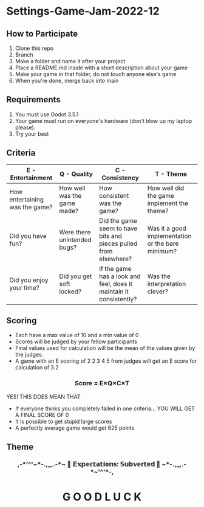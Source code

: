 # Settings-Game-Jam-2022-12

## How to Participate
1. Clone this repo
2. Branch
3. Make a folder and name it after your project
4. Place a README.md inside with a short description about your game
5. Make your game in that folder, do not touch anyone else's game
5. When you're done, merge back into main

## Requirements
1. You must use Godot 3.5.1
2. Your game must run on everyone's hardware (don't blow up my laptop please).
3. Try your best

## Criteria
| E - Entertainment              | Q - Quality                 | C - Consistency                                                   | T - Theme                                         |
|--------------------------------|-----------------------------|-------------------------------------------------------------------|---------------------------------------------------|
| How entertaining was the game? | How well was the game made? | How consistent was the game?                                      | How well did the game implement the theme?        |
| Did you have fun?              | Were there unintended bugs? | Did the game seem to have bits and pieces pulled from elsewhere?  | Was it a good implementation or the bare minimum? |
| Did you enjoy your time?       | Did you get soft locked?    | If the game has a look and feel, does it maintain it consistently?| Was the interpretation clever?                    |

## Scoring
- Each have a max value of 10 and a min value of 0
- Scores will be judged by your fellow participants
- Final values used for calculation will be the mean of the values given by the judges.
- A game with an E scoring of 2 2 3 4 5 from judges will get an E score for calculation of 3.2

<h3 align="center">Score = E×Q×C×T</h3>

YES! THIS DOES MEAN THAT

- If everyone thinks you completely failed in one criteria... YOU WILL GET A FINAL SCORE OF 0
- It is possible to get stupid large scores
- A perfectly average game would get 625 points

## Theme
<h3 align="center">,-*'^'~*-.,_,.-*~   🎀  𝔼𝕩𝕡𝕖𝕔𝕥𝕒𝕥𝕚𝕠𝕟𝕤: 𝕊𝕦𝕓𝕧𝕖𝕣𝕥𝕖𝕕  🎀   ~*-.,_,.-*~'^'*-,</h3>

<h1 align="center">G O O D L U C K</h1>
